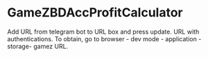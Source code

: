 # GameZBDAccProfitCalculator

Add URL from telegram bot to URL box and press update.
URL with authentications. 
To obtain, go to browser - dev mode - application - storage- gamez URL.
